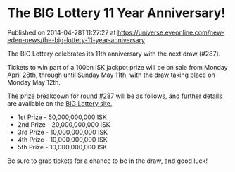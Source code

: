 # The BIG Lottery 11 Year Anniversary!
Published on 2014-04-28T11:27:27 at https://universe.eveonline.com/new-eden-news/the-big-lottery-11-year-anniversary

The BIG Lottery celebrates its 11th anniversary with the next draw (#287).

Tickets to win part of a 100bn ISK jackpot prize will be on sale from Monday April 28th, through until Sunday May 11th, with the draw taking place on Monday May 12th.

The prize breakdown for round #287 will be as follows, and further details are available on the [BIG Lottery site.](http://biglottery.big-eve.com/)

  * 1st Prize - 50,000,000,000 ISK
  * 2nd Prize - 20,000,000,000 ISK
  * 3rd Prize - 10,000,000,000 ISK
  * 4th Prize - 10,000,000,000 ISK
  * 5th Prize  \- 10,000,000,000 ISK



Be sure to grab tickets for a chance to be in the draw, and good luck!
